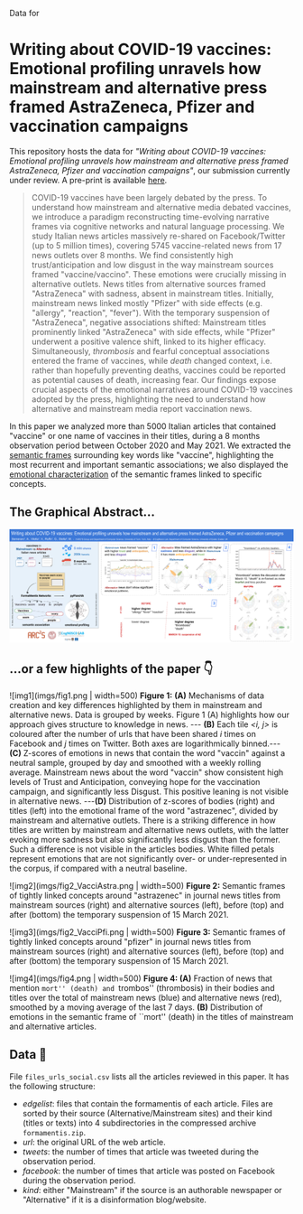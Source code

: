 Data for 

# Writing about COVID-19 vaccines: Emotional profiling unravels how mainstream and alternative press framed AstraZeneca, Pfizer and vaccination campaigns

This repository hosts the data for _"Writing about COVID-19 vaccines: Emotional profiling unravels how mainstream and alternative press framed AstraZeneca, Pfizer and vaccination campaigns"_, our submission currently under review. A pre-print is available [here](https://arxiv.org/abs/2201.07538). 

> COVID-19 vaccines have been largely debated by the press. To understand how mainstream and alternative media debated vaccines, we introduce a paradigm reconstructing time-evolving narrative frames via cognitive networks and natural language processing. We study Italian news articles massively re-shared on Facebook/Twitter (up to 5 million times), covering 5745 vaccine-related news from 17 news outlets over 8 months. We find consistently high trust/anticipation and low disgust in the way mainstream sources framed "vaccine/vaccino". These emotions were crucially missing in alternative outlets. News titles from alternative sources framed "AstraZeneca" with sadness, absent in mainstream titles. Initially, mainstream news linked mostly "Pfizer" with side effects (e.g. "allergy", "reaction", "fever"). With the temporary suspension of "AstraZeneca", negative associations shifted: Mainstream titles prominently linked "AstraZeneca" with side effects, while "Pfizer" underwent a positive valence shift, linked to its higher efficacy. Simultaneously, _thrombosis_ and fearful conceptual associations entered the frame of vaccines, while _death_ changed context, i.e. rather than hopefully preventing deaths, vaccines could be reported as potential causes of death, increasing fear. Our findings expose crucial aspects of the emotional narratives around COVID-19 vaccines adopted by the press, highlighting the need to understand how alternative and mainstream media report vaccination news.



In this paper we analyzed more than 5000 Italian articles that contained "vaccine" or one name of vaccines in their titles, during a 8 months observation period between October 2020 and May 2021. We extracted the [semantic frames](https://www.mdpi.com/2227-7102/10/1/17) surrounding key words like "vaccine", highlighting the most recurrent and important semantic associations; we also displayed the [emotional characterization](https://journals.plos.org/plosone/article?id=10.1371/journal.pone.0256503) of the semantic frames linked to specific concepts. 

## The Graphical Abstract... 

![Graphical Abstract](imgs/graphical_abstract.png)

## ...or a few highlights of the paper 👇

![img1](imgs/fig1.png | width=500)
**Figure 1:** **(A)** Mechanisms of data creation and key differences highlighted by them in mainstream and alternative news. Data is grouped by weeks. Figure 1 (A) highlights how our approach gives structure to knowledge in news. --- **(B)** Each tile _<i, j>_ is coloured after the number of urls that have been shared _i_ times on Facebook and _j_ times on Twitter. Both axes are logarithmically binned.--- **(C)** Z-scores of emotions in news that contain the word "vaccin" against a neutral sample, grouped by day and smoothed with a weekly rolling average. Mainstream news about the word "vaccin" show consistent high levels of Trust and Anticipation, conveying hope for the vaccination campaign, and significantly less Disgust. This positive leaning is not visible in alternative news. ---**(D)**  Distribution of z-scores of bodies (right) and titles (left) into the emotional frame of the word "astrazenec", divided by mainstream and alternative outlets. There is a striking difference in how titles are written by mainstream and alternative news outlets, with the latter evoking more sadness but also significantly less disgust than the former. Such a difference is not visible in the articles bodies. White filled petals represent emotions that are not significantly over- or under-represented in the corpus, if compared with a neutral baseline.

![img2](imgs/fig2_VacciAstra.png | width=500)
**Figure 2:** Semantic frames of tightly linked concepts around "astrazenec" in journal news titles from mainstream sources (right) and alternative sources (left), before (top) and after (bottom) the temporary suspension of 15 March 2021.


![img3](imgs/fig2_VacciPfi.png | width=500)
**Figure 3:** Semantic frames of tightly linked concepts around "pfizer" in journal news titles from mainstream sources (right) and alternative sources (left), before (top) and after (bottom) the temporary suspension of 15 March 2021.


![img4](imgs/fig4.png | width=500)
**Figure 4: (A)** Fraction of news that mention ``mort'' (death) and ``trombos'' (thrombosis) in their bodies and titles over the total of mainstream news (blue) and alternative news (red), smoothed by a moving average of the last 7 days. **(B)** Distribution of emotions in the semantic frame of ``mort'' (death) in the titles of mainstream and alternative articles.


## Data 💾 

File `files_urls_social.csv` lists all the articles reviewed in this paper. It has the following structure:

  - *edgelist*: files that contain the formamentis of each article. Files are sorted by their source (Alternative/Mainstream sites) and their kind (titles or texts) into 4 subdirectories in the compressed archive `formamentis.zip`.
  - *url*: the original URL of the web article.
  - *tweets*: the number of times that article was tweeted during the observation period.
  - *facebook*: the number of times that article was posted on Facebook during the observation period.
  - *kind*: either "Mainstream" if the source is an authorable newspaper or "Alternative" if it is a disinformation blog/website.

